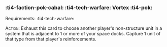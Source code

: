 ### :ti4-faction-pok-cabal: :ti4-tech-warfare: **Vortex** :ti4-pok:

Requirements: :ti4-tech-warfare:

<span style="font-variant:small-caps;">Action</span>: Exhaust this card to choose another player's non-structure unit in a system that is adjacent to 1 or more of your space docks.
Capture 1 unit of that type from that player's reinforcements.

